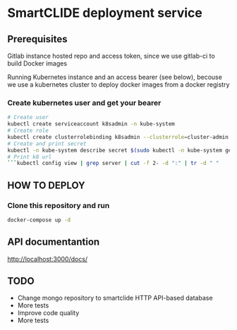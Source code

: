 # SmartCLIDE deployment service
## Prerequisites
Gitlab instance hosted repo and access token, since we use gitlab-ci to build Docker images

Running Kubernetes instance and an access bearer (see below), becouse we use a kubernetes cluster to deploy docker images from a docker registry

### Create kubernetes user and get your bearer
``` bash
# Create user
kubectl create serviceaccount k8sadmin -n kube-system
# Create role 
kubectl create clusterrolebinding k8sadmin --clusterrole=cluster-admin --serviceaccount=kube-system:k8sadmin
# Create and print secret
kubectl -n kube-system describe secret $(sudo kubectl -n kube-system get secret | (grep k8sadmin || echo "$_") | awk '{print $1}') | grep token: | awk '{print $2}'
# Print k8 url
```kubectl config view | grep server | cut -f 2- -d ":" | tr -d " "
```


## HOW TO DEPLOY
### Clone this repository and run 
``` bash 
docker-compose up -d 
```

## API documentantion 
[http://localhost:3000/docs/](http://localhost:3000/docs/)

## TODO
- Change mongo repository to smartclide HTTP API-based database
- More tests
- Improve code quality
- More tests